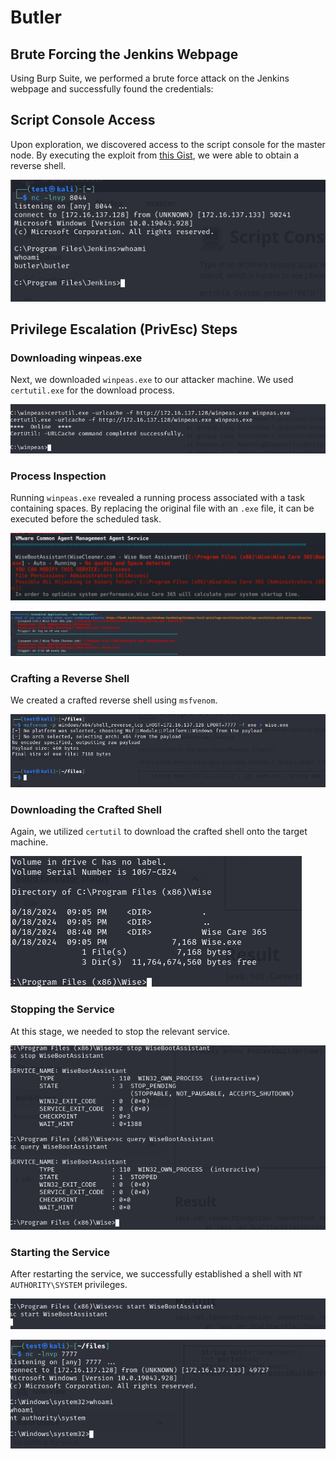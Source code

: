 # Butler

## Brute Forcing the Jenkins Webpage

Using Burp Suite, we performed a brute force attack on the Jenkins webpage and successfully found the credentials: 


## Script Console Access

Upon exploration, we discovered access to the script console for the master node. By executing the exploit from [this Gist](https://gist.github.com/frohoff/fed1ffaab9b9beeb1c76), we were able to obtain a reverse shell.

![Metasploit Session](./Image/1.png)

## Privilege Escalation (PrivEsc) Steps

### Downloading winpeas.exe

Next, we downloaded `winpeas.exe` to our attacker machine. We used `certutil.exe` for the download process.

![Metasploit Session](./Image/2.png)

### Process Inspection

Running `winpeas.exe` revealed a running process associated with a task containing spaces. By replacing the original file with an `.exe` file, it can be executed before the scheduled task.

![Metasploit Session](./Image/3.png)

![Metasploit Session](./Image/4.png)

### Crafting a Reverse Shell

We created a crafted reverse shell using `msfvenom`.

![Metasploit Session](./Image/5.png)

### Downloading the Crafted Shell

Again, we utilized `certutil` to download the crafted shell onto the target machine.

![Metasploit Session](./Image/6.png)

### Stopping the Service

At this stage, we needed to stop the relevant service.

![Metasploit Session](./Image/7.png)

### Starting the Service

After restarting the service, we successfully established a shell with `NT AUTHORITY\SYSTEM` privileges.

![Metasploit Session](./Image/8.png)

![Metasploit Session](./Image/9.png)

